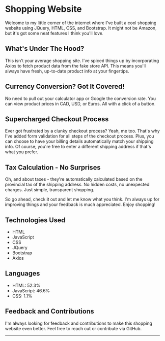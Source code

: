 # **Shopping Website**

Welcome to my little corner of the internet where I've built a cool shopping website using JQuery, HTML, CSS, and Bootstrap. It might not be Amazon, but it's got some neat features I think you'll love.

## **What's Under The Hood?**
This isn't your average shopping site. I've spiced things up by incorporating Axios to fetch product data from the fake store API. This means you'll always have fresh, up-to-date product info at your fingertips.

## **Currency Conversion? Got It Covered!**
No need to pull out your calculator app or Google the conversion rate. You can view product prices in CAD, USD, or Euros. All with a click of a button.

## **Supercharged Checkout Process**
Ever got frustrated by a clunky checkout process? Yeah, me too. That's why I've added form validation for all steps of the checkout process. Plus, you can choose to have your billing details automatically match your shipping info. Of course, you're free to enter a different shipping address if that's what you prefer.

## **Tax Calculation - No Surprises**
Oh, and about taxes - they're automatically calculated based on the provincial tax of the shipping address. No hidden costs, no unexpected charges. Just simple, transparent shopping.

So go ahead, check it out and let me know what you think. I'm always up for improving things and your feedback is much appreciated. Enjoy shopping!

## **Technologies Used**
- HTML
- JavaScript
- CSS
- JQuery
- Bootstrap
- Axios

## **Languages**
- HTML: 52.3%
- JavaScript: 46.6%
- CSS: 1.1%

## **Feedback and Contributions**
I'm always looking for feedback and contributions to make this shopping website even better. Feel free to reach out or contribute via GitHub.

---
